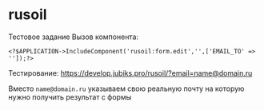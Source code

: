 # rusoil

Тестовое задание
Вызов компонента:

`<?$APPLICATION->IncludeComponent('rusoil:form.edit','',['EMAIL_TO' => '']);?>`

Тестирование:
https://develop.jubiks.pro/rusoil/?email=name@domain.ru

Вместо `name@domain.ru` указываем свою реальную почту на которую нужно получить результат с формы
